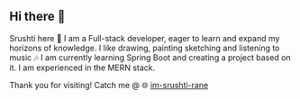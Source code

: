 ## Hi there 👋

Srushti here 🌼
I am a Full-stack developer, eager to learn and expand my horizons of knowledge.
I like drawing, painting sketching and listening to music 🎶
I am currently learning Spring Boot and creating a project based on it.
I am experienced in the MERN stack.

Thank you for visiting!
Catch me @
🌐 [im-srushti-rane](https://im-srushti-rane.vercel.app/)




<!--
**srushti-712/srushti-712** is a ✨ _special_ ✨ repository because its `README.md` (this file) appears on your GitHub profile.

Here are some ideas to get you started:

- 🔭 I’m currently working on ...
- 🌱 I’m currently learning ...
- 👯 I’m looking to collaborate on ...
- 🤔 I’m looking for help with ...
- 💬 Ask me about ...
- 📫 How to reach me: ...
- 😄 Pronouns: ...
- ⚡ Fun fact: ...
-->
